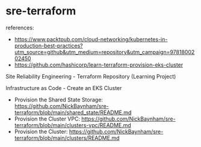 # sre-terraform
references: 
- https://www.packtpub.com/cloud-networking/kubernetes-in-production-best-practices?utm_source=github&utm_medium=repository&utm_campaign=9781800202450
- https://github.com/hashicorp/learn-terraform-provision-eks-cluster

Site Reliability Engineering - Terraform Repository (Learning Project)

Infrastructure as Code - Create an EKS Cluster

- Provision the Shared State Storage: https://github.com/NickBaynham/sre-terraform/blob/main/shared_state/README.md
- Provision the Cluster VPC: https://github.com/NickBaynham/sre-terraform/blob/main/clusters-vpc/README.md
- Provision the Cluster: https://github.com/NickBaynham/sre-terraform/blob/main/clusters/README.md
